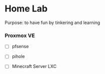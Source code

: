 # Home Lab
Purpose: to have fun by tinkering and learning

### Proxmox VE

- [ ] pfsense
- [ ] pihole
- [ ] Minecraft Server LXC

